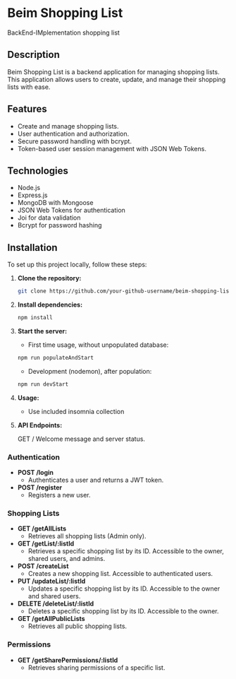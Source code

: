 # Beim Shopping List

BackEnd-IMplementation shopping list

## Description

Beim Shopping List is a backend application for managing shopping lists. This application allows users to create, update, and manage their shopping lists with ease.

## Features

- Create and manage shopping lists.
- User authentication and authorization.
- Secure password handling with bcrypt.
- Token-based user session management with JSON Web Tokens.

## Technologies

- Node.js
- Express.js
- MongoDB with Mongoose
- JSON Web Tokens for authentication
- Joi for data validation
- Bcrypt for password hashing

## Installation

To set up this project locally, follow these steps:

1. **Clone the repository:**
   
   ```bash
   git clone https://github.com/your-github-username/beim-shopping-list.git
    ```

2. **Install dependencies:**

    ```bash
    npm install
    ```

3. **Start the server:**

    - First time usage, without unpopulated database:
    ```bash
    npm run populateAndStart
    ```

    - Development (nodemon), after population:
    ```bash
    npm run devStart
    ```

4. **Usage:**

    - Use included insomnia collection

5. **API Endpoints:**

    GET /
        Welcome message and server status.

### Authentication

- **POST /login**
  - Authenticates a user and returns a JWT token.
- **POST /register**
  - Registers a new user.

### Shopping Lists

- **GET /getAllLists**
  - Retrieves all shopping lists (Admin only).
- **GET /getList/:listId**
  - Retrieves a specific shopping list by its ID. Accessible to the owner, shared users, and admins.
- **POST /createList**
  - Creates a new shopping list. Accessible to authenticated users.
- **PUT /updateList/:listId**
  - Updates a specific shopping list by its ID. Accessible to the owner and shared users.
- **DELETE /deleteList/:listId**
  - Deletes a specific shopping list by its ID. Accessible to the owner.
- **GET /getAllPublicLists**
  - Retrieves all public shopping lists.

### Permissions

- **GET /getSharePermissions/:listId**
  - Retrieves sharing permissions of a specific list.
